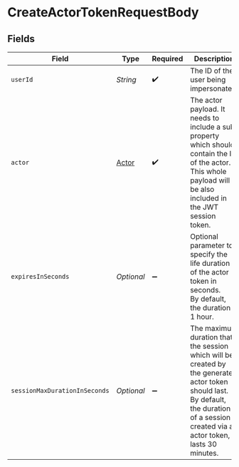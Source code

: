 # CreateActorTokenRequestBody


## Fields

| Field                                                                                                                                                                                     | Type                                                                                                                                                                                      | Required                                                                                                                                                                                  | Description                                                                                                                                                                               | Example                                                                                                                                                                                   |
| ----------------------------------------------------------------------------------------------------------------------------------------------------------------------------------------- | ----------------------------------------------------------------------------------------------------------------------------------------------------------------------------------------- | ----------------------------------------------------------------------------------------------------------------------------------------------------------------------------------------- | ----------------------------------------------------------------------------------------------------------------------------------------------------------------------------------------- | ----------------------------------------------------------------------------------------------------------------------------------------------------------------------------------------- |
| `userId`                                                                                                                                                                                  | *String*                                                                                                                                                                                  | :heavy_check_mark:                                                                                                                                                                        | The ID of the user being impersonated.                                                                                                                                                    |                                                                                                                                                                                           |
| `actor`                                                                                                                                                                                   | [Actor](../../models/operations/Actor.md)                                                                                                                                                 | :heavy_check_mark:                                                                                                                                                                        | The actor payload. It needs to include a sub property which should contain the ID of the actor.<br/>This whole payload will be also included in the JWT session token.                    | {<br/>"sub": "user_2OEpKhcCN1Lat9NQ0G6puh7q5Rb"<br/>}                                                                                                                                     |
| `expiresInSeconds`                                                                                                                                                                        | *Optional<Long>*                                                                                                                                                                          | :heavy_minus_sign:                                                                                                                                                                        | Optional parameter to specify the life duration of the actor token in seconds.<br/>By default, the duration is 1 hour.                                                                    |                                                                                                                                                                                           |
| `sessionMaxDurationInSeconds`                                                                                                                                                             | *Optional<Long>*                                                                                                                                                                          | :heavy_minus_sign:                                                                                                                                                                        | The maximum duration that the session which will be created by the generated actor token should last.<br/>By default, the duration of a session created via an actor token, lasts 30 minutes. |                                                                                                                                                                                           |